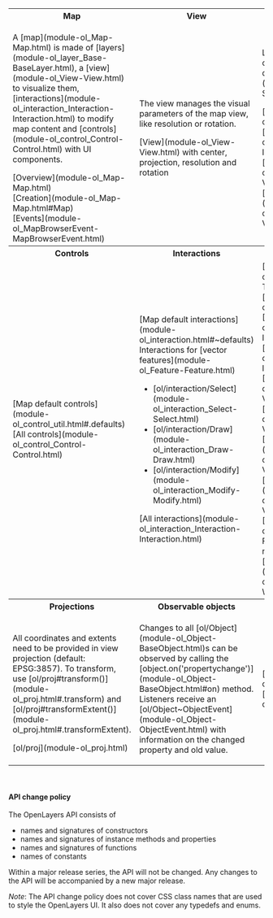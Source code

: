 <table><tr>
<th width="33.3%">Map</th><th width="33.3%">View</th><th width="33.3%">Layers</th>
</tr><tr>
<td><p>A [map](module-ol_Map-Map.html) is made of [layers](module-ol_layer_Base-BaseLayer.html), a [view](module-ol_View-View.html) to visualize them, [interactions](module-ol_interaction_Interaction-Interaction.html) to modify map content and [controls](module-ol_control_Control-Control.html) with UI components.</p>
[Overview](module-ol_Map-Map.html)<br>
[Creation](module-ol_Map-Map.html#Map)<br>
[Events](module-ol_MapBrowserEvent-MapBrowserEvent.html)</td>
<td><p>The view manages the visual parameters of the map view, like resolution or rotation.</p>
[View](module-ol_View-View.html) with center, projection, resolution and rotation</td>
<td><p>Layers are lightweight containers that get their data from [sources](module-ol_source_Source-Source.html).</p>
[ol/layer/Tile](module-ol_layer_Tile-TileLayer.html)<br>
[ol/layer/Image](module-ol_layer_Image-ImageLayer.html)<br>
[ol/layer/Vector](module-ol_layer_Vector-VectorLayer.html)<br>
[ol/layer/VectorTile](module-ol_layer_VectorTile-VectorTileLayer.html)</td>
</tr><tr>
<th>Controls</th><th>Interactions</th><th>Sources and formats</th>
</tr><tr>
<td>[Map default controls](module-ol_control_util.html#.defaults)<br>
[All controls](module-ol_control_Control-Control.html)
</td>
<td>
[Map default interactions](module-ol_interaction.html#~defaults)<br>
Interactions for [vector features](module-ol_Feature-Feature.html)
<ul><li>[ol/interaction/Select](module-ol_interaction_Select-Select.html)</li>
<li>[ol/interaction/Draw](module-ol_interaction_Draw-Draw.html)</li>
<li>[ol/interaction/Modify](module-ol_interaction_Modify-Modify.html)</li></ul>
[All interactions](module-ol_interaction_Interaction-Interaction.html)</td>
<td>[Tile sources](module-ol_source_Tile-TileSource.html) for [ol/layer/Tile](module-ol_layer_Tile-TileLayer.html)
<br>[Image sources](module-ol_source_Image-ImageSource.html) for [ol/layer/Image](module-ol_layer_Image-ImageLayer.html)
<br>[Vector sources](module-ol_source_Vector-VectorSource.html) for [ol/layer/Vector](module-ol_layer_Vector-VectorLayer.html)
<br>[Vector tile sources](module-ol_source_VectorTile-VectorTile.html) for [ol/layer/VectorTile](module-ol_layer_VectorTile-VectorTileLayer.html)
<br>[Formats](module-ol_format_Feature-FeatureFormat.html) for reading/writing vector data
<br>[ol/format/WMSCapabilities](module-ol_format_WMSCapabilities-WMSCapabilities.html)</td></tr>
<tr><th>Projections</th><th>Observable objects</th><th>Other components</th></tr>
<tr><td><p>All coordinates and extents need to be provided in view projection (default: EPSG:3857). To transform, use [ol/proj#transform()](module-ol_proj.html#.transform) and [ol/proj#transformExtent()](module-ol_proj.html#.transformExtent).</p>
[ol/proj](module-ol_proj.html)</td>
<td><p>Changes to all [ol/Object](module-ol_Object-BaseObject.html)s can be observed by calling the [object.on('propertychange')](module-ol_Object-BaseObject.html#on) method.  Listeners receive an [ol/Object~ObjectEvent](module-ol_Object-ObjectEvent.html) with information on the changed property and old value.</p>
<td>
[ol/Geolocation](module-ol_Geolocation.html)<br>
[ol/Overlay](module-ol_Overlay-Overlay.html)<br></td>
</tr></table>

&nbsp;

#### API change policy

The OpenLayers API consists of
* names and signatures of constructors
* names and signatures of instance methods and properties
* names and signatures of functions
* names of constants

Within a major release series, the API will not be changed.  Any changes to the API will be accompanied by a new major release.

*Note*: The API change policy does not cover CSS class names that are used to style the OpenLayers UI. It also does not cover any typedefs and enums.
